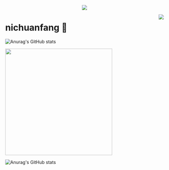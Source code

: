 <a href="https://github.com/nichuanfang">

  <p align="center">
    <img src="https://github-profile-trophy.vercel.app/?username=nichuanfang&column=7&theme=onedark"/>
  </p>

</a>

<a href="#">
  <img align="right" src="https://metrics.lecoq.io/nichuanfang?template=terminal" />
</a>

# nichuanfang 🌝

![Anurag's GitHub stats](https://github-readme-stats.vercel.app/api?username=nichuanfang&theme=monokai&show_icons=true)

<img width="340px" src="https://github-readme-stats.vercel.app/api/top-langs/?username=nichuanfang&theme=vue-dark&layout=compact">

![Anurag's GitHub stats](https://github-readme-stats.vercel.app/api?username=anuraghazra&show_icons=true)
